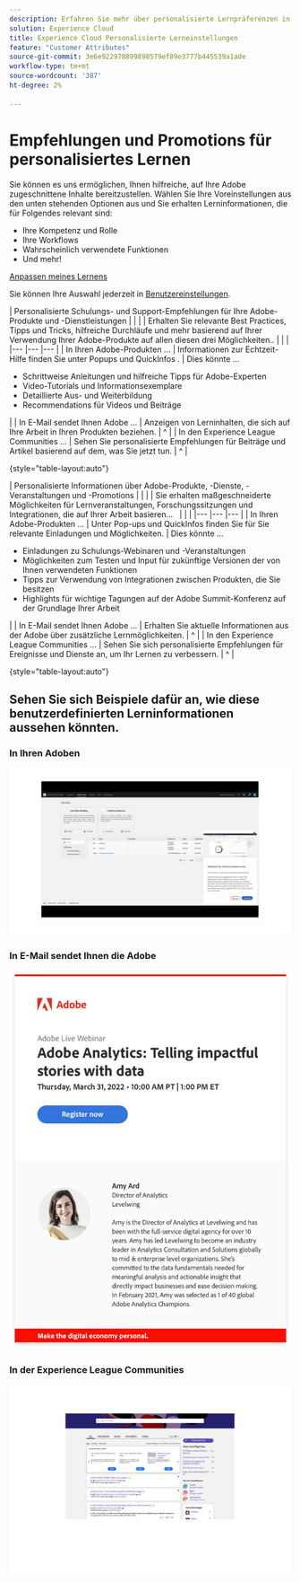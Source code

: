 ```yaml
---
description: Erfahren Sie mehr über personalisierte Lernpräferenzen in Experience Cloud. Auf diese Weise können Kunden personalisierte Hilfe und Promotions per E-Mail, in ihren Adobe Experience Cloud-Produkten und in den Adobe Experience League Communities auf der Grundlage ihrer Nutzungsdaten erhalten.
solution: Experience Cloud
title: Experience Cloud Personalisierte Lerneinstellungen
feature: "Customer Attributes"
source-git-commit: 3e6e922978899898579ef89e3777b445539a1ade
workflow-type: tm+mt
source-wordcount: '387'
ht-degree: 2%

---
```


# Empfehlungen und Promotions für personalisiertes Lernen

Sie können es uns ermöglichen, Ihnen hilfreiche, auf Ihre Adobe zugeschnittene Inhalte bereitzustellen. Wählen Sie Ihre Voreinstellungen aus den unten stehenden Optionen aus und Sie erhalten Lerninformationen, die für Folgendes relevant sind:

* Ihre Kompetenz und Rolle
* Ihre Workflows
* Wahrscheinlich verwendete Funktionen
* Und mehr!

[Anpassen meines Lernens](https://experience.adobe.com/?shell_forceuserconsent=true#/home)

Sie können Ihre Auswahl jederzeit in [Benutzereinstellungen](https://experience.adobe.com/preferences/).

| Personalisierte Schulungs- und Support-Empfehlungen für Ihre Adobe-Produkte und -Dienstleistungen |  |  |
| Erhalten Sie relevante Best Practices, Tipps und Tricks, hilfreiche Durchläufe und mehr basierend auf Ihrer Verwendung Ihrer Adobe-Produkte auf allen diesen drei Möglichkeiten.. |  |  |
|--- |--- |--- |
| In Ihren Adobe-Produkten ... | Informationen zur Echtzeit-Hilfe finden Sie unter Popups und QuickInfos . | Dies könnte ... <ul><li>Schrittweise Anleitungen und hilfreiche Tipps für Adobe-Experten</li> <li>Video-Tutorials und Informationsexemplare</li> <li>Detaillierte Aus- und Weiterbildung</li> <li>Recommendations für Videos und Beiträge</li></ul> |
| In E-Mail sendet Ihnen Adobe ... | Anzeigen von Lerninhalten, die sich auf Ihre Arbeit in Ihren Produkten beziehen. | ^ |
| In den Experience League Communities ... | Sehen Sie personalisierte Empfehlungen für Beiträge und Artikel basierend auf dem, was Sie jetzt tun. | ^ |

{style=&quot;table-layout:auto&quot;}

| Personalisierte Informationen über Adobe-Produkte, -Dienste, -Veranstaltungen und -Promotions |  |  |
| Sie erhalten maßgeschneiderte Möglichkeiten für Lernveranstaltungen, Forschungssitzungen und Integrationen, die auf Ihrer Arbeit basieren...   |  |  |
|--- |--- |--- |
| In Ihren Adobe-Produkten ... | Unter Pop-ups und QuickInfos finden Sie für Sie relevante Einladungen und Möglichkeiten. | Dies könnte ... <ul><li>Einladungen zu Schulungs-Webinaren und -Veranstaltungen</li> <li>Möglichkeiten zum Testen und Input für zukünftige Versionen der von Ihnen verwendeten Funktionen</li> <li>Tipps zur Verwendung von Integrationen zwischen Produkten, die Sie besitzen</li> <li>Highlights für wichtige Tagungen auf der Adobe Summit-Konferenz auf der Grundlage Ihrer Arbeit</li></ul> |
| In E-Mail sendet Ihnen Adobe ... | Erhalten Sie aktuelle Informationen aus der Adobe über zusätzliche Lernmöglichkeiten. | ^ |
| In den Experience League Communities ... | Sehen Sie sich personalisierte Empfehlungen für Ereignisse und Dienste an, um Ihr Lernen zu verbessern. | ^ |

{style=&quot;table-layout:auto&quot;}

## Sehen Sie sich Beispiele dafür an, wie diese benutzerdefinierten Lerninformationen aussehen könnten.


### In Ihren Adoben

![](assets/personalized-learning-in-product.gif)

### In E-Mail sendet Ihnen die Adobe

![](assets/personalized-learning-email.png)

### In der Experience League Communities

![](assets/personalized-learning-communities.png)
